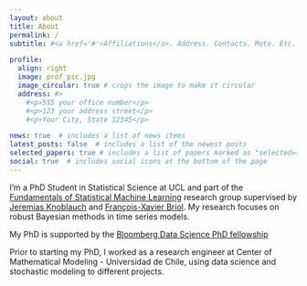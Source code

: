```yaml
---
layout: about
title: About
permalink: /
subtitle: #<a href='#'>Affiliations</a>. Address. Contacts. Moto. Etc.

profile:
  align: right
  image: prof_pic.jpg
  image_circular: true # crops the image to make it circular
  address: #>
    #<p>555 your office number</p>
    #<p>123 your address street</p>
    #<p>Your City, State 12345</p>

news: true  # includes a list of news items
latest_posts: false  # includes a list of the newest posts
selected_papers: true # includes a list of papers marked as "selected={true}"
social: true  # includes social icons at the bottom of the page
---
```


I’m a PhD Student in Statistical Science at UCL and part of the [Fundamentals of Statistical Machine Learning](https://fsml-ucl.github.io/) research group supervised by [Jeremias Knoblauch](https://jeremiasknoblauch.github.io/) and [François-Xavier Briol](https://fxbriol.github.io/). My research focuses on robust Bayesian methods in time series models. 

My PhD is supported by the [Bloomberg Data Science PhD fellowship](https://www.bloomberg.com/company/values/tech-at-bloomberg/data-science/academic-engagement-programs/data-science-ph-d-fellowship/)

Prior to starting my PhD, I worked as a research engineer at Center of Mathematical Modeling - Universidad de Chile, using data science and stochastic modeling to different projects.
